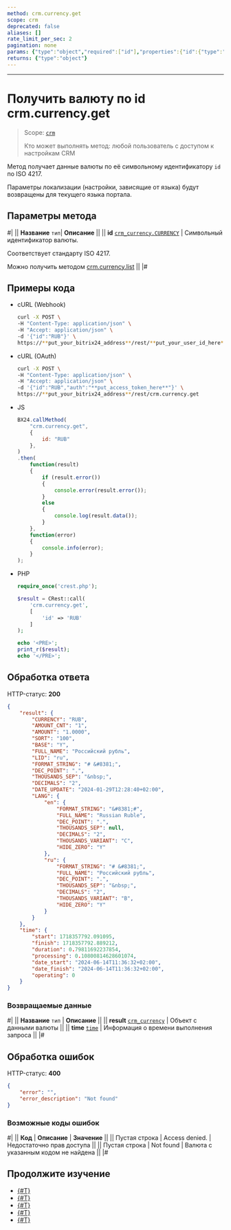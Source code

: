 ```yaml
---
method: crm.currency.get
scope: crm
deprecated: false
aliases: []
rate_limit_per_sec: 2
pagination: none
params: {"type":"object","required":["id"],"properties":{"id":{"type":"integer"}}}
returns: {"type":"object"}
---
```



---

# Получить валюту по id crm.currency.get

> Scope: [`crm`](../../scopes/permissions.md)
>
> Кто может выполнять метод: любой пользователь с доступом к настройкам CRM

Метод получает данные валюты по её символьному идентификатору `id` по ISO 4217.



Параметры локализации (настройки, зависящие от языка) будут возвращены для текущего языка портала.



## Параметры метода



#|
||  **Название**
`тип`| **Описание** ||
|| **id**
[`crm_currency.CURRENCY`](../data-types.md#crm_currency) | Символьный идентификатор валюты.

Соответствует стандарту ISO 4217.

Можно получить методом [crm.currency.list](./crm-currency-list.md)
 ||
|#

## Примеры кода





- cURL (Webhook)

    ```bash
    curl -X POST \
    -H "Content-Type: application/json" \
    -H "Accept: application/json" \
    -d '{"id":"RUB"}' \
    https://**put_your_bitrix24_address**/rest/**put_your_user_id_here**/**put_your_webhook_here**/crm.currency.get
    ```

- cURL (OAuth)

    ```bash
    curl -X POST \
    -H "Content-Type: application/json" \
    -H "Accept: application/json" \
    -d '{"id":"RUB","auth":"**put_access_token_here**"}' \
    https://**put_your_bitrix24_address**/rest/crm.currency.get
    ```

- JS

    ```js
    BX24.callMethod(
        "crm.currency.get",
        {
            id: "RUB"
        },
    )
    .then(
        function(result)
        {
            if (result.error())
            {
                console.error(result.error());
            }
            else
            {
                console.log(result.data());
            }
        },
        function(error)
        {
            console.info(error);
        }
    );
    ```

- PHP

    ```php
    require_once('crest.php');

    $result = CRest::call(
        'crm.currency.get',
        [
            'id' => 'RUB'
        ]
    );

    echo '<PRE>';
    print_r($result);
    echo '</PRE>';
    ```



## Обработка ответа

HTTP-статус: **200**

```json
{
    "result": {
        "CURRENCY": "RUB",
        "AMOUNT_CNT": "1",
        "AMOUNT": "1.0000",
        "SORT": "100",
        "BASE": "Y",
        "FULL_NAME": "Российский рубль",
        "LID": "ru",
        "FORMAT_STRING": "# &#8381;",
        "DEC_POINT": ".",
        "THOUSANDS_SEP": "&nbsp;",
        "DECIMALS": "2",
        "DATE_UPDATE": "2024-01-29T12:28:40+02:00",
        "LANG": {
            "en": {
                "FORMAT_STRING": "&#8381;#",
                "FULL_NAME": "Russian Ruble",
                "DEC_POINT": ".",
                "THOUSANDS_SEP": null,
                "DECIMALS": "2",
                "THOUSANDS_VARIANT": "C",
                "HIDE_ZERO": "Y"
            },
            "ru": {
                "FORMAT_STRING": "# &#8381;",
                "FULL_NAME": "Российский рубль",
                "DEC_POINT": ".",
                "THOUSANDS_SEP": "&nbsp;",
                "DECIMALS": "2",
                "THOUSANDS_VARIANT": "B",
                "HIDE_ZERO": "Y"
            }
        }
    },
    "time": {
        "start": 1718357792.091095,
        "finish": 1718357792.889212,
        "duration": 0.79811692237854,
        "processing": 0.10800814628601074,
        "date_start": "2024-06-14T11:36:32+02:00",
        "date_finish": "2024-06-14T11:36:32+02:00",
        "operating": 0
    }
}
```

### Возвращаемые данные

#|
|| **Название**
`тип` | **Описание** ||
|| **result**
[`crm_currency`](../data-types.md#crm_currency) | Объект с данными валюты ||
|| **time**
[`time`](../../data-types.md) | Информация о времени выполнения запроса ||
|#

## Обработка ошибок

HTTP-статус: **400**

```json
{
	"error": "",
	"error_description": "Not found"
}
```



### Возможные коды ошибок

#|
|| **Код** | **Описание** | **Значение** ||
|| Пустая строка | Access denied. | Недостаточно прав доступа ||
|| Пустая строка | Not found | Валюта с указанным кодом не найдена ||
|#



## Продолжите изучение 

- [{#T}](./crm-currency-add.md)
- [{#T}](./crm-currency-update.md)
- [{#T}](./crm-currency-list.md)
- [{#T}](./crm-currency-delete.md)
- [{#T}](./crm-currency-fields.md)
